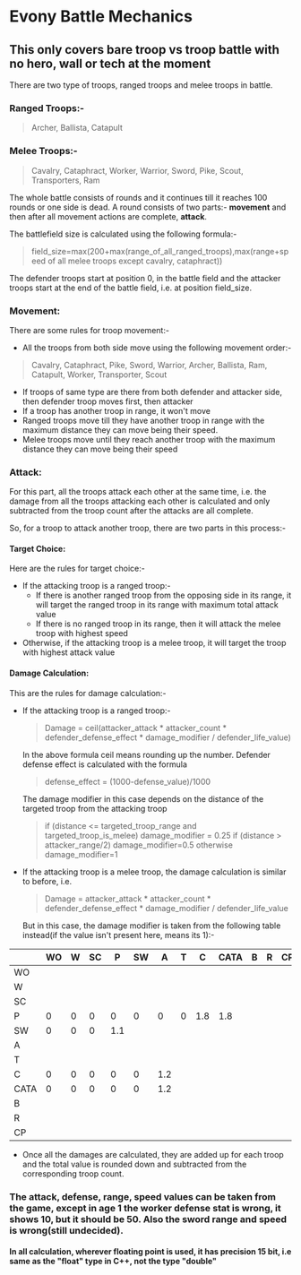 # Evony Battle Mechanics
## This only covers bare troop vs troop battle with no hero, wall or tech at the moment

There are two type of troops, ranged troops and melee troops in battle.
### Ranged Troops:-

> Archer, Ballista, Catapult

### Melee Troops:-

> Cavalry, Cataphract, Worker, Warrior, Sword, Pike, Scout, Transporters, Ram

The whole battle consists of rounds and it continues till it reaches 100 rounds or one side is dead. A round consists of two parts:- **movement** and then after all movement actions are complete, **attack**.

The battlefield size is calculated using the following formula:-

> field_size=max(200+max(range_of_all_ranged_troops),max(range+speed of all melee troops except cavalry, cataphract))

The defender troops start at position 0, in the battle field and the attacker troops start at the end of the battle field, i.e. at position field_size.

### Movement:
There are some rules for troop movement:-
* All the troops from both side move using the following movement order:- 
> Cavalry, Cataphract, Pike, Sword, Warrior, Archer, Ballista, Ram, Catapult, Worker, Transporter, Scout
* If troops of same type are there from both defender and attacker side, then defender troop moves first, then attacker
* If a troop has another troop in range, it won't move
* Ranged troops move till they have another troop in range with the maximum distance they can move being their speed.
* Melee troops move until they reach another troop with the maximum distance they can move being their speed

### Attack:
For this part, all the troops attack each other at the same time, i.e. the damage from all the troops attacking each other is calculated and only subtracted from the troop count after the attacks are all complete.

So, for a troop to attack another troop, there are two parts in this process:-

#### Target Choice:
Here are the rules for target choice:-
* If the attacking troop is a ranged troop:-
	 * If there is another ranged troop from the opposing side in its range, it will target the ranged troop in its range with maximum total attack value
	 * If there is no ranged troop in its range, then it will attack the melee troop with highest speed
 * Otherwise, if the attacking troop is a melee troop, it will target the troop with highest attack value

#### Damage Calculation:
This are the rules for damage calculation:-
* If the attacking troop is a ranged troop:-
	> Damage = ceil(attacker_attack * attacker_count * defender_defense_effect * damage_modifier / defender_life_value)
	
	In the above formula ceil means rounding up the number.
	Defender defense effect is calculated with the formula
	> defense_effect = (1000-defense_value)/1000
	
	The damage modifier in this case depends on the distance of the targeted troop from the attacking troop
	> if (distance <= targeted_troop_range and targeted_troop_is_melee) damage_modifier = 0.25
	> if (distance > attacker_range/2) damage_modifier=0.5
	> otherwise damage_modifier=1
	
* If the attacking troop is a melee troop, the damage calculation is similar to before, i.e.
	> Damage = attacker_attack * attacker_count * defender_defense_effect * damage_modifier / defender_life_value

	But in this case, the damage modifier is taken from the following table instead(if the value isn't present here, means its 1):-
	
|  | WO | W | SC | P | SW | A | T | C | CATA | B | R | CP
|--|--|--|--|--|--|--|--|--|--|--|--|--
|WO|
|W|
|SC|
|P|0|0|0|0|0|0|0|1.8|1.8
|SW|0|0|0|1.1
|A|
|T|
|C|0|0|0|0|0|1.2
|CATA|0|0|0|0|0|1.2
|B|
|R|
|CP|

* Once all the damages are calculated, they are added up for each troop and the total value is rounded down and subtracted from the corresponding troop count.

### The attack, defense, range, speed values can be taken from the game, except in age 1 the worker defense stat is wrong, it shows 10, but it should be 50. Also the sword range and speed is wrong(still undecided).

#### In all calculation, wherever floating point is used, it has precision 15 bit, i.e same as the "float" type in C++, not the type "double"